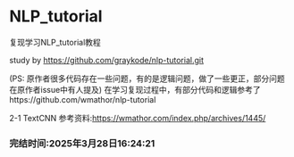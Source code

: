 # NLP_tutorial

复现学习NLP_tutorial教程

study by https://github.com/graykode/nlp-tutorial.git

(PS: 原作者很多代码存在一些问题，有的是逻辑问题，做了一些更正，部分问题在原作者issue中有人提及)
在学习复现过程中，有部分代码和逻辑参考了https://github.com/wmathor/nlp-tutorial

2-1 TextCNN 参考资料:https://wmathor.com/index.php/archives/1445/


### 完结时间:2025年3月28日16:24:21




